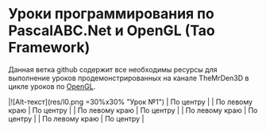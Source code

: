 
# Уроки программирования по PascalABC.Net и OpenGL (Tao Framework) 

Данная ветка github содержит все необходимы ресурсы для выполнение уроков продемонстрированных на канале TheMrDen3D в цикле уроков по [OpenGL](https://www.youtube.com/watch?v=8l9sJ2d9lJM&list=PLaHMNOpHDYwoEfnxIRn93AOMTKej-JJ53).


|![Alt-текст](res/l0.png =30%х30% "Урок №1")  | По центру |
| По левому краю | По центру |
| По левому краю | По центру |
| По левому краю | По центру |
| По левому краю | По центру |

